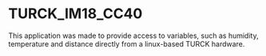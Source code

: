 # TURCK_IM18_CC40
This application was made to provide access to variables, such as humidity, temperature and distance directly from a linux-based TURCK hardware.  

